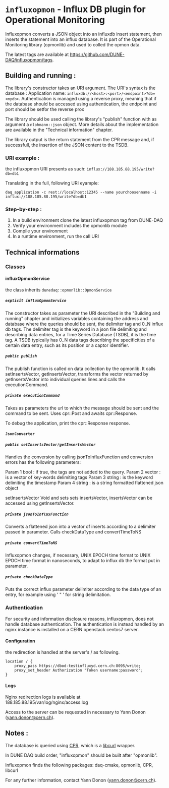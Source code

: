 # `influxopmon` - Influx DB plugin for Operational Monitoring
Influxopmon converts a JSON object into an influxdb insert statement, then inserts the statement into an influx database. It is part of the Operational Monitoring library (opmonlib) and used to colled the opmon data.

The latest tags are available at https://github.com/DUNE-DAQ/influxopmon/tags.

## Building and running :
The library's constructor takes an URI argument. The URI's syntax is the database : Application name: `influxdb://<host>:<port>/<endpoint>?db=<mydb>`. Authentication is managed using a reverse proxy, meaning that if the database should be accessed using authentication, the endpoint and port should be setfor the reverse prox

The library should be used calling the library's "publish" function with as argument a `nlohmann::json` object. More details about the implementation are available in the "Technical information" chapter.

The library output is the return statement from the CPR message and, if successfull, the insertion of the JSON content to the TSDB.

### URI example :
the influxopmon URI presents as such: `influx://188.185.88.195/write?db=db1`

Translating in the full, following URI eyample:

```
daq_application -c rest://localhost:12345 --name yourchoosenname -i influx://188.185.88.195/write?db=db1 
```

### Step-by-step :
1. In a build environment clone the latest influxopmon tag from DUNE-DAQ
2. Verify your environment includes the opmonlib module
3. Compile your environment
4. In a runtime environment, run the call URI

## Technical informations
### Classes
#### influxOpmonService
the class inherits `dunedaq::opmonlib::OpmonService`
##### `explicit influxOpmonService`
The constructor takes as parameter the URI described in the "Building and running" chapter and initializes variables containing the address and database where the queries should be sent, the delimiter tag and 0..N influx db tags. The delimiter tag is the keyword in a json file delimiting and describing data entries, for a Time Series Database (TSDB), it is the time tag. A TSDB typically has 0..N data tags describing the specificities of a certain data entry, such as its position or a captor identifier.

##### `public publish`
The publish function is called on data collection by the opmonlib. It calls setInsertsVector, getInsertsVector, transforms the vector returned by getInsertsVector into individual queries lines and calls the executionCommand.

##### `private executionCommand`
Takes as parameters the url to which the message should be sent and the command to be sent.
Uses cpr::Post and awaits cpr::Response.

To debug the application, print the cpr::Response response.

#### `JsonConverter`
##### `public setInsertsVector/getInsertsVector`

Handles the conversion by calling jsonToInfluxFunction and conversion errors has the following parameters:

Param 1 bool : if true, the tags are not added to the query.
Param 2 vector : is a vector of key-words delimiting tags
Param 3 string : is the keyword delimiting the timestamp
Param 4 string : is a string formatted flattened json object

setInsertsVector Void and sets sets insertsVector, insertsVector can be accessed using getInsertsVector.

##### `private jsonToInfluxFunction`
Converts a flattened json into a vector of inserts according to a delimiter passed in parameter. Calls checkDataType and convertTimeToNS

##### `private convertTimeToNS`
Influxopmon changes, if necessary, UNIX EPOCH time format to UNIX EPOCH time format in nanoseconds, to adapt to influx db the format put in parameter.
##### `private checkDataType`
Puts the correct influx parameter delimiter according to the data type of an entry, for example using ' " ' for string delimitation.

### Authentication
For security and information disclosure reasons, influxopmon, does not handle database authentication. The authentication is instead handled by an nginx instance is installed on a CERN openstack centos7 server.

#### Configuration
the redirection is handled at the server's / as following.
```
location / {
	proxy_pass https://dbod-testinfluxyd.cern.ch:8095/write;
	proxy_set_header Authorization "Token username:password";
}
```
#### Logs
Nginx redirection logs is available at 188.185.88.195/var/log/nginx/access.log 

Access to the server can be requested in necessary to Yann Donon (yann.donon@cern.ch).

## Notes :
The database is queried using [CPR](https://github.com/whoshuu/cpr "CPR"), which is a [libcurl](https://curl.se/libcurl/ "libcurl") wrapper.

In DUNE DAQ build order, "influxopmon" should be built after "opmonlib".

Influxopmon finds the following packages:  daq-cmake, opmonlib, CPR, libcurl

For any further information, contact Yann Donon (yann.donon@cern.ch).
